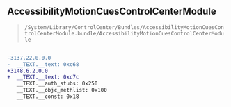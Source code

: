 ## AccessibilityMotionCuesControlCenterModule

> `/System/Library/ControlCenter/Bundles/AccessibilityMotionCuesControlCenterModule.bundle/AccessibilityMotionCuesControlCenterModule`

```diff

-3137.22.0.0.0
-  __TEXT.__text: 0xc68
+3148.6.2.0.0
+  __TEXT.__text: 0xc7c
   __TEXT.__auth_stubs: 0x250
   __TEXT.__objc_methlist: 0x100
   __TEXT.__const: 0x18

```
